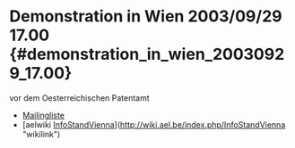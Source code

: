 # Demonstration in Wien 2003/09/29 17.00 {#demonstration_in_wien_20030929_17.00}

vor dem Oesterreichischen Patentamt

-   [Mailingliste](http://mond.at/cgi-bin/mailman/listinfo/swpat "wikilink")
-   [aelwiki
    [InfoStandVienna](InfoStandVienna "wikilink")](http://wiki.ael.be/index.php/InfoStandVienna "wikilink")
